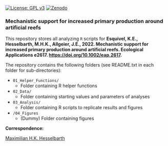 [![License: GPL v3](https://img.shields.io/badge/License-GPLv3-blue.svg)](https://www.gnu.org/licenses/gpl-3.0)
[![Zenodo](https://img.shields.io/badge/-10.5281/zenodo.5847402-1682D4?style=flat&logo=zenodo&logoColor=white)](https://doi.org/10.5281/zenodo.5847402)

### Mechanistic support for increased primary production around artificial reefs

This repository stores all analyzing `R` scripts for **Esquivel, K.E., Hesselbarth, M.H.K., Allgeier, J.E., 2022. Mechanistic support for increased primary production around artificial reefs. Ecological Applications e2617. <https://doi.org/10.1002/eap.2617>.**

The repository contains the following folders (see README.txt in each folder for sub-directories):
- `01_Helper_Functions/`
  - Folder containing R helper functions
- `02_Data/`
  - Folder containing starting values and parameters of analyses
- `03_Analysis/`
  - Folder containing R scripts to replicate results and figures
- `/04_Figures`
  -  (Dummy) Folder containing figures
  
**Correspondence:**

[Maximilian H.K. Hesselbarth](mailto:mhk.hesselbarth@gmail.com)
